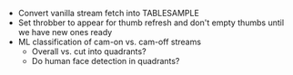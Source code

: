 * Convert vanilla stream fetch into TABLESAMPLE
* Set throbber to appear for thumb refresh and don't empty thumbs until we have new ones ready
* ML classification of cam-on vs. cam-off streams
  * Overall vs. cut into quadrants?
  * Do human face detection in quadrants?
